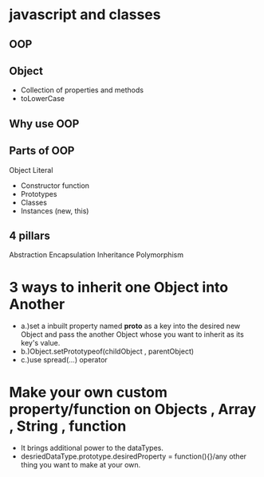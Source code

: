 # javascript and classes

## OOP

## Object
- Collection of properties and methods
- toLowerCase

## Why use OOP

## Parts of OOP
Object Literal

- Constructor function
- Prototypes
- Classes
- Instances (new, this)


## 4 pillars
Abstraction
Encapsulation
Inheritance
Polymorphism

# 3 ways to inherit one Object into Another
- a.)set a inbuilt property named __proto__ as a key into the desired new Object and pass the another Object whose you want to inherit as its key's value.
- b.)Object.setPrototypeof(childObject , parentObject)
- c.)use spread(...) operator


# Make your own custom property/function on Objects  , Array , String , function
- It brings additional power to the dataTypes.
- desriedDataType.prototype.desiredProperty = function(){}/any other thing you want to make at your own.

